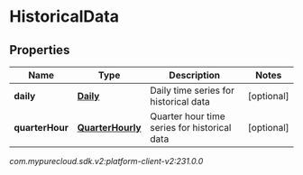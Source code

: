 # HistoricalData


## Properties

| Name | Type | Description | Notes |
| ------------ | ------------- | ------------- | ------------- |
| **daily** | [**Daily**](Daily) | Daily time series for historical data |  [optional] |
| **quarterHour** | [**QuarterHourly**](QuarterHourly) | Quarter hour time series for historical data |  [optional] |




_com.mypurecloud.sdk.v2:platform-client-v2:231.0.0_
